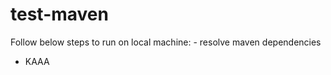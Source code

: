 # test-maven

Follow below steps to run on local machine: <incomplete>
	- resolve maven dependencies
  - KAAA
